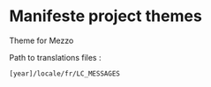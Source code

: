 # Manifeste project themes

Theme for Mezzo

Path to translations files : 

```
[year]/locale/fr/LC_MESSAGES
```